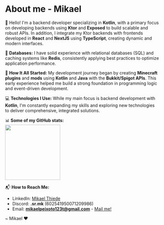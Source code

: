 # About me - Mikael

👋 Hello! I'm a backend developer specializing in **Kotlin**, with a primary focus on developing backends using **Ktor** and **Exposed** to build scalable and robust APIs. In addition, I integrate my Ktor backends with frontends developed in **React** and **NextJS** using **TypeScript**, creating dynamic and modern interfaces.

💾 **Databases:** I have solid experience with relational databases (SQL) and caching systems like **Redis**, consistently applying best practices to optimize application performance.

🚀 **How It All Started:** My development journey began by creating **Minecraft plugins** and **mods** using **Kotlin** and **Java** with the **Bukkit/Spigot APIs**. This early experience helped me build a strong foundation in programming logic and event-driven development.

💻 **Technologies I Use:** While my main focus is backend development with **Kotlin**, I'm constantly expanding my skills and exploring new technologies to deliver comprehensive, integrated solutions.

📊 **Some of my GitHub stats:**  
<img height="180em" src="https://github-readme-stats.vercel.app/api?username=MikaelMaster&show_icons=true&theme=dracula&include_all_commits=true&count_private=true"/>

📬 **How to Reach Me:**
- LinkedIn: [Mikael Thiede](https://www.linkedin.com/in/mikael-thiede-416152249/)
- Discord: **.sr.mk** (602541950071209986)  
- Email: **mikaelpeixoto123t@gmail.com** - [Mail me!](mailto:mikaelpeixoto123t@gmail.com)

~ Mikael ❤

